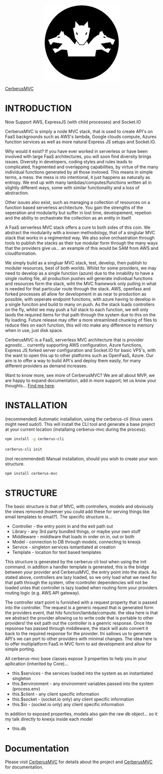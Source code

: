 <p align="center">
  <img width="250" height="250" src="cerberus-round-wob-500x500.png">
</p>

[CerberusMVC](https://cerberus-mvc.co.uk)

# INTRODUCTION

Now Support AWS, ExpressJS (with child processes) and Socket.IO

CerberusMVC is simply a node MVC stack, that is used to create API's on FaaS backgrounds such as AWS's lambda, Google clouds compute, Azures function services as well as more natural Express JS setups and Socket.IO.

Why would it exist? If you have ever worked in serverless or have been involved with large FaaS architectures, you will soon find diversity brings issues. Diversity in developers, coding styles and rules leads to complicated, fragmented and overlapping capabilities, by virtue of the many individual functions generated by all those invloved. This means in simple terms, a mess. the mess is nto intentional, it just happens as naturally as entropy. We end up with many lambdas/computes/functions written all in slightly different ways, some with similar functionality and a loss of abstraction.

Other issues also exist, such as managing a collection of resources on a function based serverless architecture. You gain the strengths of the seperation and modularity but suffer in lost time, developement, repetion and the ability to orchastrate the collection as an entity in itself.

A FaaS serverless MVC stack offers a cure to both sides of this coin. We abstract the modularity with a known methodology, that of a singlular MVC stack that works in a regimented way. We also solve orchastration through tools to publish the stacks as their tue modular form through the many ways that the providers give us... an example of this would be SAM from AWS and cloudformation.

We simply build as a singluar MVC stack, test, develop, then publish to moduler resources, best of both worlds. Whilst for some providers, we may need to develop as a single function (azure) due to the innability to have a single routing file, all production pushes will generate individual functions and resources form the stack, wiht the MVC framework only pulling in what is needed for that particular route through the stack. AWS, openfass and forked processes all allow for development in as near to production as possible, with seperate endpoint functions, with azure having to develop in a single funciton and build to many on push. As the stack loads controllers on the fly, whilst we may push a full stack to each function, we will only laods the required items for that path through the system due to this on the fly loading. Future release may offer a more streamlined chunking of files to reduce files on each function, this will nto make any difference to memory when in use, just disk space.

CerberusMVC is a FaaS, serverless MVC architecture that is provider agnostic... currently supporting AWS configuration, Azure functions, Express JS forked server configuration and Socket.IO for basic VPS's, with the want to open this up to other platforms such as OpenFaaS, Azure. Our aim is to offer a way to build API's and deploy them easily, for many different providers as demand increases. 

Want to know more, see more of CerberusMVC? We are all about MVP, we are happy to expand documentation, add in more support; let us know your thoughts... [Find me here](https://pa.ulsmith.net).

# INSTALLATION

(recommended) Automatic installation, using the cerberus-cli (linux users might need sudo!). This will install the CLI tool and generate a base project at your current location (installaing cerberus-mvc during the process).

```bash
npm install -g cerberus-cli

cerberus-cli init
```

(not recommended) Manual installation, should you wish to create your won structure.

```bash
npm install cerberus-mvc
```

# STRUCTURE

The basic structure is that of MVC, with controllers, models and obviously the views removed (however you could add these for serving things like email templates to email?). The specific structure is...

* Controller - the entry point in and the exit path out
* Library - any 3rd party bundled things, or maybe your own stuff
* Middleware - middlware that loads in order on in, out or both
* Model - connection to DB through models, connecting to knexjs
* Service - singleton services isntantiated at creation
* Template - location for text based templates

This structure is generated by the cerberus-cli tool when using the init command. in addition a handler template is generated, this is the bridge between your provider and CerberusMVC, the entry point into the stack. As stated above, controllers are lazy loaded, so we only load what we need for that path through the system, othe rcontroller dependencies will not be loaded unles that controller is lazy loaded when routing form your providers routing logic (e.g. AWS API gateway).

The controller start point is furnished with a request property that is passed into the controller. The request is a generic request that is generated form the providers event, that hits function/lambda/compute. the idea here is that we abstract the provider allowing us to write code that is portable to other providers! the exit path out the controller is a geenric response. Once hte repsonse has passed through middleware, the stack will auto convert it back to the required response for the provider. thi sallows us to generate API's we can port to other providers with minimal changes. The idea here is to offer multiplatform FaaS in MVC form to aid development and allow for simple porting.

All cerberus-mvc base classes expose 3 properties to help you in your apllication (inherited by Core)...

* this.$services - the services loaded into the system as an instantiated singleton
* this.$environment - any environment variables passed into the system (process.env)
* this.$client - any client specific information
* this.$socket - (socket.io only) any client specific information
* this.$io - (socket.io only) any client specific information

In addition to exposed properties, models also gain the raw db object... so it my talk directly to knexjs inside each model

* this.db 

# Documentation

Please visit [CerberusMVC](https://cerberus-mvc.co.uk) for details about the project and [CerberusMVC](https://cerberus-mvc.co.uk/documentation-cerberus-mvc.html) for documentation.
